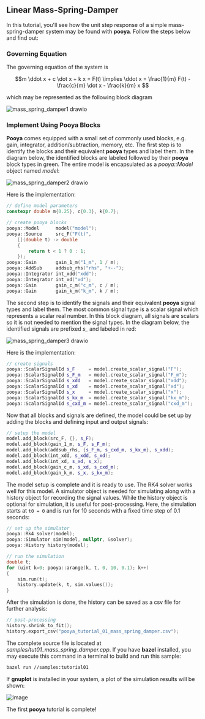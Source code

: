 ## Linear Mass-Spring-Damper

In this tutorial, you'll see how the unit step response of a simple mass-spring-damper system may be found with **pooya**. Follow the steps below and find out:

### Governing Equation
The governing equation of the system is

```math
m \ddot x + c \dot x + k x = F(t) \implies \ddot x = \frac{1}{m} F(t) - \frac{c}{m} \dot x - \frac{k}{m} x 
```

which may be represented as the following block diagram

![mass_spring_damper1 drawio](https://github.com/modjtabaf/pooya/assets/10777383/0349cd98-aa01-4bf7-ac8b-a680d2ad3bcf)

### Implement Using Pooya Blocks

**Pooya** comes equipped with a small set of commonly used blocks, e.g. gain, integrator, addition/subtraction, memory, etc.
The first step is to identify the blocks and their equivalent **pooya** types and label them. In the diagram below, the identified blocks are labeled followed by their **pooya** block types in green. The entire model is encapsulated as a *pooya::Model* object named *model*:

![mass_spring_damper2 drawio](https://github.com/modjtabaf/pooya/assets/10777383/d95ae10b-dcda-4431-9dc5-bd99860107e6)

Here is the implementation:

```cpp
// define model parameters
constexpr double m{0.25}, c{0.3}, k{0.7};

// create pooya blocks
pooya::Model      model("model");
pooya::Source     src_F("F(t)",
    [](double t) -> double
    {
        return t < 1 ? 0 : 1;
    });
pooya::Gain       gain_1_m("1_m", 1 / m);
pooya::AddSub     addsub_rhs("rhs", "+--");
pooya::Integrator int_xdd("xdd");
pooya::Integrator int_xd("xd");
pooya::Gain       gain_c_m("c_m", c / m);
pooya::Gain       gain_k_m("k_m", k / m);
```

The second step is to identify the signals and their equivalent **pooya** signal types and label them. The most common signal type is a scalar signal which represents a scalar real number. In this block diagram, all signals are scalars so it is not needed to mention the signal types. In the diagram below, the identified signals are prefixed *s_* and labeled in red:

![mass_spring_damper3 drawio](https://github.com/modjtabaf/pooya/assets/10777383/b96a2d40-6a90-44d3-b432-cc8c7e8f2978)

Here is the implementation:

```cpp
// create signals
pooya::ScalarSignalId s_F     = model.create_scalar_signal("F");
pooya::ScalarSignalId s_F_m   = model.create_scalar_signal("F_m");
pooya::ScalarSignalId s_xdd   = model.create_scalar_signal("xdd");
pooya::ScalarSignalId s_xd    = model.create_scalar_signal("xd");
pooya::ScalarSignalId s_x     = model.create_scalar_signal("x");
pooya::ScalarSignalId s_kx_m  = model.create_scalar_signal("kx_m");
pooya::ScalarSignalId s_cxd_m = model.create_scalar_signal("cxd_m");
```

Now that all blocks and signals are defined, the model could be set up by adding the blocks and defining input and output signals:

```cpp
// setup the model
model.add_block(src_F, {}, s_F);
model.add_block(gain_1_m, s_F, s_F_m);
model.add_block(addsub_rhs, {s_F_m, s_cxd_m, s_kx_m}, s_xdd);
model.add_block(int_xdd, s_xdd, s_xd);
model.add_block(int_xd, s_xd, s_x);
model.add_block(gain_c_m, s_xd, s_cxd_m);
model.add_block(gain_k_m, s_x, s_kx_m);
```

The model setup is complete and it is ready to use. The RK4 solver works well for this model. A simulator object is needed for simulating along with a history object for recording the signal values. While the history object is optional for simulation, it is useful for post-processing. Here, the simulation starts at `t0 = 0` and is run for 10 seconds with a fixed time step of 0.1 seconds:

```cpp
// set up the simulator
pooya::Rk4 solver(model);
pooya::Simulator sim(model, nullptr, &solver);
pooya::History history(model);

// run the simulation
double t;
for (uint k=0; pooya::arange(k, t, 0, 10, 0.1); k++)
{
    sim.run(t);
    history.update(k, t, sim.values());
}
```

After the simulation is done, the history can be saved as a csv file for further analysis:

```cpp
// post-processing
history.shrink_to_fit();
history.export_csv("pooya_tutorial_01_mass_spring_damper.csv");
```

The complete source file is located at *samples/tut01_mass_spring_damper.cpp*. If you have **bazel** installed, you may execute this command in a terminal to build and run this sample:

```bash
bazel run //samples:tutorial01
```

If **gnuplot** is installed in your system, a plot of the simulation results will be shown:

![image](https://github.com/modjtabaf/pooya/assets/10777383/b7605e4f-f7f9-4219-b266-758e978e8622)

The first **pooya** tutorial is complete!
